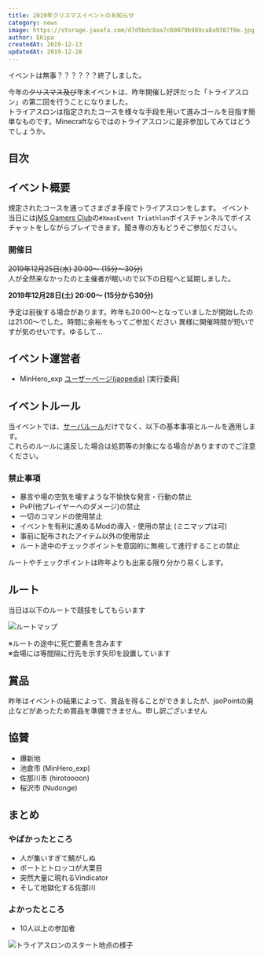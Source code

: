 ```yaml
---
title: 2019年クリスマスイベントのお知らせ
category: news
image: https://storage.jaoafa.com/d7d5bdc8aa7c60079b989ca8a9387f0e.jpg
author: EKipa
createdAt: 2019-12-13
updatedAt: 2019-12-28
---
```


イベントは無事？？？？？？終了しました。

今年の<del datetime="2019-12-25T12:21:12+00:00">クリスマス及び</del>年末イベントは、昨年開催し好評だった「トライアスロン」の第二回を行うことになりました。  
トライアスロンは指定されたコースを様々な手段を用いて進みゴールを目指す簡単なものです。Minecraftならではのトライアスロンに是非参加してみてはどうでしょうか。

## 目次

<!--contents-->

## イベント概要

規定されたコースを通ってさまざま手段でトライアスロンをします。
イベント当日には[jMS Gamers Club](https://wiki.jaoafa.com/jMS_Gamers_Club)の`#XmasEvent Triathlon`ボイスチャンネルでボイスチャットをしながらプレイできます。聞き専の方もどうぞご参加ください。

### 開催日

<del datetime="2019-12-25T12:21:12+00:00">2019年12月25日(水) 20:00〜 (15分～30分)</del>  
人が全然来なかったのと主催者が眠いので以下の日程へと延期しました。  

<strong>2019年12月28日(土) 20:00〜 (15分から30分)</strong>


予定は前後する場合があります。昨年も20:00〜となっていましたが開始したのは21:00〜でした。時間に余裕をもってご参加ください
異様に開催時間が短いですが気のせいです。ゆるして…

## イベント運営者

- MinHero_exp [ユーザーページ(jaopedia)](https://wiki.jaoafa.com/%E5%88%A9%E7%94%A8%E8%80%85:MinHero_exp) [実行委員]

## イベントルール

当イベントでは、[サーバルール](/rule)だけでなく、以下の基本事項とルールを適用します。  
これらのルールに違反した場合は処罰等の対象になる場合がありますのでご注意ください。

### 禁止事項

- 暴言や場の空気を壊すような不愉快な発言・行動の禁止
- PvP(他プレイヤーへのダメージ)の禁止
- 一切のコマンドの使用禁止
- イベントを有利に進めるModの導入・使用の禁止 (ミニマップは可)
- 事前に配布されたアイテム以外の使用禁止
- ルート途中のチェックポイントを意図的に無視して進行することの禁止

ルートやチェックポイントは昨年よりも出来る限り分かり易くします。

## ルート

当日は以下のルートで競技をしてもらいます

![ルートマップ](https://storage.jaoafa.com/4a9286cf320afae43bad8a1720f610d3.png)

※ルートの途中に死亡要素を含みます  
※会場には等間隔に行先を示す矢印を設置しています

## 賞品

昨年はイベントの結果によって、賞品を得ることができましたが、jaoPointの廃止などがあったため賞品を準備できません。申し訳ございません

## 協賛

- 爆新地
- 池倉市 (MinHero_exp)
- 佐那川市 (hirotoooon)
- 桜沢市 (Nudonge)

## まとめ

### やばかったところ

- 人が集いすぎて鯖がしぬ
- ボートとトロッコが大栗目
- 突然大量に現れるVindicator
- そして地獄化する佐那川

### よかったところ

- 10人以上の参加者

![トライアスロンのスタート地点の様子](https://storage.jaoafa.com/be7dfab8a53174120531263ff93d45d7.jpg)
